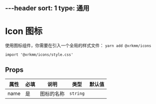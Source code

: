 ---header
sort: 1
type: 通用
---
# Icon 图标
使用图标组件，你需要在引入一个全局的样式文件：
`yarn add @xrkmm/icons`


`import '@xrkmm/icons/style.css'`

<demo>

## Props
| 属性 | 必填 | 说明 | 类型 | 默认值 |
| --- | --- | --- | --- | --- |
| name | 是 | 图标的名称 | `string` |  |

